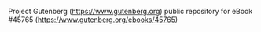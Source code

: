 Project Gutenberg (https://www.gutenberg.org) public repository for eBook #45765 (https://www.gutenberg.org/ebooks/45765)
